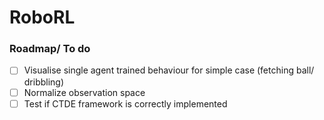 # RoboRL

### Roadmap/ To do
- [ ] Visualise single agent trained behaviour for simple case (fetching ball/ dribbling)
- [ ] Normalize observation space
- [ ] Test if CTDE framework is correctly implemented

